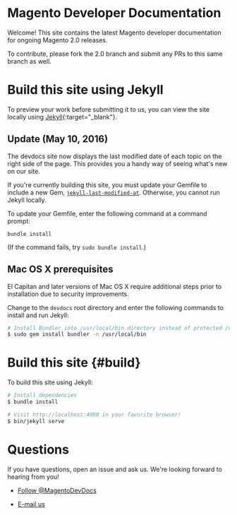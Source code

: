 # Magento Developer Documentation

Welcome! This site contains the latest Magento developer documentation for ongoing Magento 2.0 releases.

To contribute, please fork the 2.0 branch and submit any PRs to this same branch as well.

# Build this site using Jekyll
To preview your work before submitting it to us, you can view the site locally using [Jekyll](https://jekyllrb.com){:target="_blank"}.

## Update (May 10, 2016)
The devdocs site now displays the last modified date of each topic on the right side of the page. This provides you a handy way of seeing what's new on our site.

If you're currently building this site, you must update your Gemfile to include a new Gem, [`jekyll-last-modified-at`](https://github.com/gjtorikian/jekyll-last-modified-at). Otherwise, you cannot run Jekyll locally.

To update your Gemfile, enter the following command at a command prompt:

	bundle install

(If the command fails, try `sudo bundle install`.) 

## Mac OS X prerequisites

El Capitan and later versions of Mac OS X require additional steps prior to installation due to security improvements.

Change to the `devdocs` root directory and enter the following commands to install and run Jekyll:

```bash
# Install Bundler into /usr/local/bin directory instead of protected /usr/bin
$ sudo gem install bundler -n /usr/local/bin
```

# Build this site {#build}

To build this site using Jekyll:

```bash
# Install dependencies
$ bundle install

# Visit http://localhost:4000 in your favorite browser!
$ bin/jekyll serve
```

# Questions
If you have questions, open an issue and ask us. We're looking forward to hearing from you!

*	<a href="https://twitter.com/MagentoDevDocs" class="twitter-follow-button" data-show-count="false">Follow @MagentoDevDocs</a>

*	<a href="mailto:DL-Magento-Doc-Feedback@magento.com">E-mail us</a>

